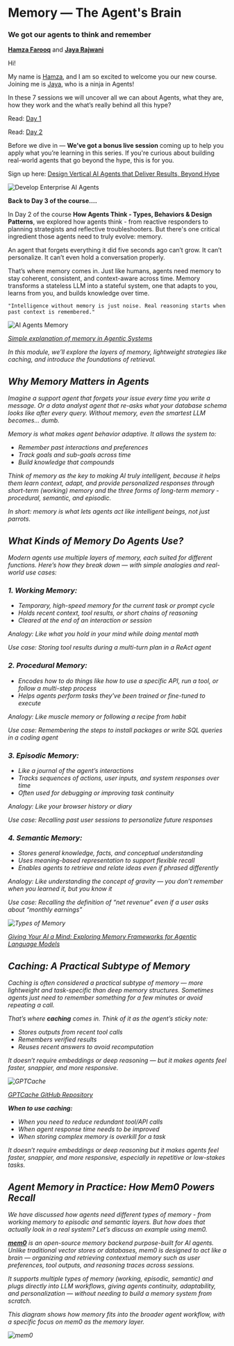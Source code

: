 # Memory — The Agent's Brain
### We got our agents to think and remember

[**Hamza Farooq**](https://github.com/hamzafarooq) and [**Jaya Rajwani**](https://github.com/JayaRajwani)

Hi!

My name is [Hamza](https://www.linkedin.com/in/hamzafarooq/), and I am so excited to welcome you our new course. Joining me is [Jaya](https://www.linkedin.com/in/jayarajwani/), who is a ninja in Agents!

In these 7 sessions we will uncover all we can about Agents, what they are, how they work and the what’s really behind all this hype?

Read: [Day 1](link)

Read: [Day 2](link)

Before we dive in — **We’ve got a bonus live session** coming up to help you apply what you’re learning in this series. If you're curious about building real-world agents that go beyond the hype, this is for you.

Sign up here: [Design Vertical AI Agents that Deliver Results, Beyond Hype](https://maven.com/p/075022/design-vertical-ai-agents-that-deliver-results?utm_source=instructor&utm_medium=ll_share_link&ajs_uid=18166)

![Develop Enterprise AI Agents](images/develop-enterprise-ai-agents)

**Back to Day 3 of the course….**

In Day 2 of the course **How Agents Think - Types, Behaviors & Design Patterns**, we explored how agents think - from reactive responders to planning strategists and reflective troubleshooters. But there's one critical ingredient those agents need to truly evolve: memory.

An agent that forgets everything it did five seconds ago can’t grow. It can’t personalize. It can’t even hold a conversation properly.

That’s where memory comes in. Just like humans, agents need memory to stay coherent, consistent, and context-aware across time. Memory transforms a stateless LLM into a stateful system, one that adapts to you, learns from you, and builds knowledge over time.

`"Intelligence without memory is just noise. Real reasoning starts when past context is remembered."`

![AI Agents Memory](images/memory.gif)
<p>
  <em><a href="https://www.newsletter.swirlai.com/p/simple-way-to-explain-memory-in-ai">Simple explanation of memory in Agentic Systems</a><em>
</p>

In this module, we’ll explore the layers of memory, lightweight strategies like caching, and introduce the foundations of retrieval.

## **Why Memory Matters in Agents**

Imagine a support agent that forgets your issue every time you write a message. Or a data analyst agent that re-asks what your database schema looks like after every query. Without memory, even the smartest LLM becomes... dumb.

Memory is what makes agent behavior adaptive. It allows the system to:

- Remember past interactions and preferences
- Track goals and sub-goals across time
- Build knowledge that compounds

Think of memory as the key to making AI truly intelligent, because it helps them learn context, adapt, and provide personalized responses through short-term (working) memory and the three forms of long-term memory - procedural, semantic, and episodic.

In short: memory is what lets agents act like intelligent beings, not just parrots.

## **What Kinds of Memory Do Agents Use?**

Modern agents use multiple layers of memory, each suited for different functions. Here’s how they break down — with simple analogies and real-world use cases:

### 1. **Working Memory**:
- Temporary, high-speed memory for the current task or prompt cycle
- Holds recent context, tool results, or short chains of reasoning
- Cleared at the end of an interaction or session

*Analogy*: Like what you hold in your mind while doing mental math

*Use case*: Storing tool results during a multi-turn plan in a ReAct agent

### 2. **Procedural Memory**:
- Encodes how to do things like how to use a specific API, run a tool, or follow a multi-step process
- Helps agents perform tasks they've been trained or fine-tuned to execute

*Analogy*: Like muscle memory or following a recipe from habit

*Use case*: Remembering the steps to install packages or write SQL queries in a coding agent

### 3. **Episodic Memory**:
- Like a journal of the agent’s interactions
- Tracks sequences of actions, user inputs, and system responses over time
- Often used for debugging or improving task continuity

*Analogy*: Like your browser history or diary

*Use case*: Recalling past user sessions to personalize future responses

### 4. **Semantic Memory**:
- Stores general knowledge, facts, and conceptual understanding
- Uses meaning-based representation to support flexible recall
- Enables agents to retrieve and relate ideas even if phrased differently

*Analogy*: Like understanding the concept of gravity — you don’t remember when you learned it, but you know it

*Use case*: Recalling the definition of “net revenue” even if a user asks about “monthly earnings”

![Types of Memory](images/types-of-memory.png)
<p>
  <em><a href="https://medium.com/@honeyricky1m3/giving-your-ai-a-mind-exploring-memory-frameworks-for-agentic-language-models-c92af355df06">Giving Your AI a Mind: Exploring Memory Frameworks for Agentic Language Models</a></em>
</p>

## **Caching: A Practical Subtype of Memory**

Caching is often considered a practical subtype of memory — more lightweight and task-specific than deep memory structures. Sometimes agents just need to remember something for a few minutes or avoid repeating a call.

That’s where **caching** comes in. Think of it as the agent’s sticky note:

- Stores outputs from recent tool calls
- Remembers verified results
- Reuses recent answers to avoid recomputation

It doesn’t require embeddings or deep reasoning — but it makes agents feel faster, snappier, and more responsive.

![GPTCache](images/gpt-cache.png)
<p>
  <em><a href="https://github.com/zilliztech/GPTCache">GPTCache GitHub Repository</a></em>
</p>

**When to use caching:**

- When you need to reduce redundant tool/API calls
- When agent response time needs to be improved
- When storing complex memory is overkill for a task

It doesn’t require embeddings or deep reasoning but it makes agents feel faster, snappier, and more responsive, especially in repetitive or low-stakes tasks.

## **Agent Memory in Practice: How Mem0 Powers Recall**
We have discussed how agents need different types of memory - from working memory to episodic and semantic layers. But how does that actually look in a real system? Let’s discuss an example using mem0.

[**mem0**](https://mem0.ai/) is an open-source memory backend purpose-built for AI agents. Unlike traditional vector stores or databases, mem0 is designed to act like a brain — organizing and retrieving contextual memory such as user preferences, tool outputs, and reasoning traces across sessions.

It supports multiple types of memory (working, episodic, semantic) and plugs directly into LLM workflows, giving agents continuity, adaptability, and personalization — without needing to build a memory system from scratch.

This diagram shows how memory fits into the broader agent workflow, with a specific focus on mem0 as the memory layer.

![mem0](images/mem0.png)
